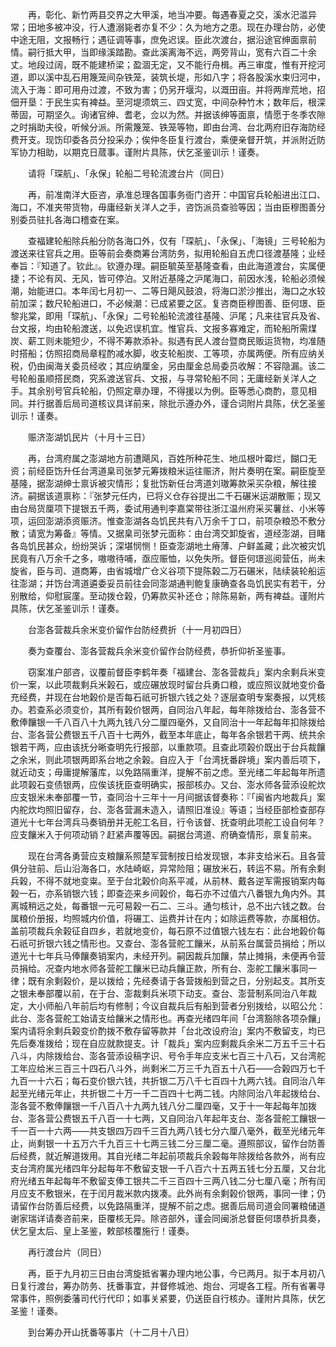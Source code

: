 <!-- { "loadSidebar": true } -->
　　再，彰化、新竹两县交界之大甲溪，地当冲要。每遇春夏之交，溪水汜滥异常；田地多被冲没，行人遭溺毙者亦复不少：久为地方之患。现在办理台防，必使中途无阻，文报畅行；遇征调等事，庶免迟误。臣此次渡台，据沿途官绅面禀前情。嗣行抵大甲，当即缘溪踏勘。查此溪离海不远，两旁背山，宽有六百二十余丈。地段过阔，既不能建桥梁；盈涸无定，又不能行舟楫。再三审度，惟有开挖河道，即以溪中乱石用篾笼间杂铁笼，装筑长堤，形如八字；将各股溪水束归河中，流入于海：即可用舟过渡，不致为害；仍另开堰沟，以溉田亩。并将两岸荒地，招佃开垦：于民生实有裨益。至河堤须筑三、四丈宽，中间杂种竹木；数年后，根深蒂固，可期坚久。询诸官绅、耆老，佥以为然。并据该绅等面禀，情愿于冬季农隙之时捐助夫役，听候分派。所需篾笼、铁笼等物，即由台湾、台北两府旧存海防经费开支。现饬印委各员分投采办；俟仲冬臣复行渡台，乘便亲督开筑，并派附近防军协力相助，以期克日蒇事。谨附片具陈，伏乞圣鉴训示！谨奏。

　　请将「琛航」、「永保」轮船二号轮流渡台片（同日）

　　再，前准南洋大臣咨，承准总理各国事务衙门咨开：中国官兵轮船进出江口、海口，不准夹带货物，毋庸经新关洋人之手，咨饬派员查验等因；当由臣穆图善分别委员驻扎各海口稽查在案。

　　查福建轮船除兵船分防各海口外，仅有「琛航」、「永保」、「海镜」三号轮船为渡送来往官兵之用。臣等前会奏商筹台湾防务，拟用轮船自五虎口径渡基隆；业经奉旨：『知道了。钦此』。钦遵办理。嗣臣毓英至基隆查看，由此海道渡台，实属便捷；不论有风、无风，皆可停泊。又附近基隆之沪尾海口，前因水浅，轮船必须候潮，始能进口。本年闰七月初一、二等日飓风鼓浪，将海口淤沙推出，海口之水较前加深；数尺轮船进口，不必候潮：已成紧要之区。复咨商臣穆图善、臣何璟、臣黎兆棠，即用「琛航」、「永保」二号轮船轮流渡往基隆、沪尾；凡来往官兵及省、台文报，均由轮船渡送，以免迟误机宜。惟官兵、文报多寡难定，而轮船所需煤炭、薪工则未能短少，不得不筹款添补。拟遇有民人渡台暨商民贩运货物，均准随时搭船；仿照招商局章程酌减水脚，收支轮船炭、工等项，亦属两便。所有应纳关税，仍由闽海关委员经收；其应纳厘金，另由厘金总局委员收解：不容隐漏。该二号轮船虽顺搭民商，究系渡送官兵、文报，与寻常轮船不同；无庸经新关洋人之手。其余别号官兵轮船，仍照定章办理，不得援以为例。臣等悉心商酌，意见相同。并行据善后局司道核议具详前来，除批示遵办外，谨合词附片具陈，伏乞圣鉴训示！谨奏。 

　　赈济澎湖饥民片（十月十三日）

　　再，台湾府属之澎湖地方前遭飓风，百姓所种花生、地瓜根叶霉烂，餬口无资；前经臣饬升任台湾道臬司张梦元筹拨粮米运往赈济，附片奏明在案。嗣臣旋至基隆，据澎湖绅士禀诉被灾情形；复批饬新任台湾道刘璈筹款采买杂粮，解往接济。嗣据该道禀称：『张梦元任内，已将义仓存谷提出二千石碾米运湖散赈；现又由台局货厘项下提银五千两，委试用通判李嘉棠带往浙江温州府采买薯丝、小米等项，运回澎湖添资赈济。惟查澎湖各岛饥民共有八万余千丁口，前项杂粮恐不敷分散；请宽为筹备』等情。又据臬司张梦元面称：由台湾交卸旋省，道经澎湖，目睹各岛饥民甚众，纷纷哭诉；深堪悯恻！臣查澎湖地土瘠薄、户鲜盖藏；此次被灾饥民竟有八万余千之多，嗷嗷待哺，亟应赈恤，以免失所。督臣何璟巡阅营伍，尚未旋省，臣与司、道商筹，由省城增广仓义谷项下提陈榖二万石碾米，陆续装轮船运往澎湖；并饬台湾道遴委妥员前往会同澎湖通判鲍复康确查各岛饥民实有若干，分别散给，仰慰宸廑。至动拨仓榖，仍筹款买补还仓；除陈易新，两有裨益。谨附片具陈，伏乞圣鉴训示！谨奏。

　　台澎各营裁兵余米变价留作台防经费折（十一月初四日）

　　奏为查覆台、澎各营裁兵余米变价留作台防经费，恭折仰祈圣鉴事。

　　窃案准户部咨，议覆前督臣李鹤年奏「福建台、澎各营裁兵」案内余剩兵米变价一案，以此项裁剩兵米榖石，或应碾放现时留台兵勇口粮，或应照议就地变价备充经费，并现在台地榖价是否每石祇可折银六钱之处？逐层查明专案奏报，以凭核办。若查系必须变价，其所有榖价银两，自同治八年起，每年除拨给台、澎各营不敷俸饟银一千八百八十九两九钱八分二厘四毫外，又自同治十一年起每年扣除拨给台、澎各营公费银五千八百十七两外，截至本年底止，每年各余银若干两、统共余银若干两，应由该抚分晰查明先行报部，以重款项。且查此项榖价既出于台兵裁饟之余米，则此项银两即系台地之余榖。自应入于「台湾抚番辟境」案内善后项下，就近动支；毋庸提解藩库，以免路隔重洋，提解不前之虑。至光绪二年起每年所遗此项榖石变债银两，应俟该抚臣查明确实，报部核办。又台、澎水师各营添设舵炊应支银米未奉部覆一节，查同治十三年十一月间据该督奏称：『「闽省内地裁兵」案内舵炊均照旧留存，台、澎各营漏未造入，请照旧准设』等语；当经臣部检查部存道光十七年台湾兵马奏销册并无舵工名目，行令该督、抚查明此项舵工设自何年？应支饟米入于何项动销？赶紧声覆等因。嗣据台湾道、府确查情形，禀复前来。

　　现在台湾各勇营应支粮饟系照楚军营制按日给发现银，本非支给米石。且各营俱分驻前、后山沿海各口，水陆崎岖，异常险阻；碾放米石，转运不易。所有余剩兵榖，不得不就地变粜。至于台北榖价向系平减，从前林、戴各逆军需报销案内每榖一石，亦系销银六钱；即查迩来乡间榖价，每石亦不过值六八番银九角内外。其离城稍远之处，每番银一元可易榖一石二、三斗。通匀核计，总不出六钱之数。台属粮价册报，均照城内价值，将碾工、运费并计在内；如除运费等款，亦属相仿。盖前项裁兵余榖征自四乡，若就地变价，每石原不过值银六钱左右：此台地榖价每石祇可折银六钱之情形也。又查台、澎各营舵工饟米，从前系台属营员捐给；所以道光十七年兵马俸饟奏销案内，未经开列。嗣因裁兵加饟，禁止摊捐，未便再令营员捐给。况查内地水师各营舵工饟米已动兵饟正款，所有台、澎舵工饟米事同一律；既有余剩榖价，是以拨给；先经奏请于各营拨船到营之日，分别起支。其所支之银未奉部覆以前，在于台、澎裁剩兵米项下动支。查台、澎营制系同治八年裁定，大小师船八年前后均有修制；今议自裁兵后有船到营者分别拨给，以昭公允：此台、澎各营舵工始请支给饟米之情形也。再查光绪四年间「台湾豁除各项杂饟」案内请将余剩兵榖变价酌拨不敷存留等款并「台北改设府治」案内不敷留支，均已先后奏准拨给；现在自应就款提支。计「裁兵」案内应剩裁兵余米二万五千三十石八斗，内除拨给台、澎各营添设稿字识、号令手年应支米七百三十八石，又台湾舵工年应给米三百三十四石八斗外，尚剩米二万三千九百五十八石——合榖四万七千九百一十六石；每石变价银六钱，共折银二万八千七百四十九两六钱。自同治八年起至光绪元年止，共折银二十万一千二百四十七两二钱。内除同治八年起拨给台、澎各营不敷俸饟银一千八百八十九两九钱八分二厘四毫，又于十一年起每年加拨台、澎各营公费银五千八百一十七两，又自同治八年起年支台、澎各营舵工饟银一千一百一十六两——共支银四万四千三百九两八钱七分六厘八毫外，截至光绪元年止，尚剩银一十五万六千九百三十七两三钱二分三厘二毫。遵照部议，留作台防善后经费，就近解道拨用。其自光绪二年起前项裁兵余榖每年除拨给各款外，尚有应支台湾府属光绪四年分起每年不敷留支银一千八百六十五两五钱七分五厘，又台北府光绪五年起每年不敷留支俸工银共二千三百四十三两八钱二分七厘八毫；所有闰月应支不敷银米，在于闰月裁米款内拨凑。此外尚有余剩榖价银两，事同一律；仍请留作台防善后经费，以免路隔重洋，提解不前之虑。据善后局司道会同署粮储道谢家瑞详请奏咨前来，臣覆核无异。除咨部外，谨会同闽浙总督臣何璟恭折具奏，伏乞皇太后、皇上圣鉴，敕部核覆施行！谨奏。

　　再行渡台片（同日）

　　再，臣于九月初三日由台湾旋抵省署办理内地公事，今已两月。拟于本月初八日复行渡台，筹办防务、抚番事宜，并督修城池、炮台、河堤各工程。所有省署寻常事件，照例委藩司代行代印；如事关紧要，仍送臣自行核办。谨附片具陈，伏乞圣鉴！谨奏。

　　到台筹办开山抚番等事片（十二月十八日）

